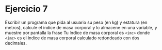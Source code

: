 # Ejercicio 7

Escribir un programa que pida al usuario su peso (en kg) y estatura (en metros), calcule el índice de masa corporal y lo almacene en una variable, y muestre por pantalla la frase Tu índice de masa corporal es `<imc>` donde `<imc>` es el índice de masa corporal calculado redondeado con dos decimales.